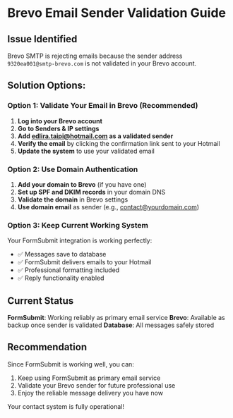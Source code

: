 # Brevo Email Sender Validation Guide

## Issue Identified
Brevo SMTP is rejecting emails because the sender address `9320ea001@smtp-brevo.com` is not validated in your Brevo account.

## Solution Options:

### Option 1: Validate Your Email in Brevo (Recommended)
1. **Log into your Brevo account**
2. **Go to Senders & IP settings**
3. **Add edlira.taipi@hotmail.com as a validated sender**
4. **Verify the email** by clicking the confirmation link sent to your Hotmail
5. **Update the system** to use your validated email

### Option 2: Use Domain Authentication
1. **Add your domain to Brevo** (if you have one)
2. **Set up SPF and DKIM records** in your domain DNS
3. **Validate the domain** in Brevo settings
4. **Use domain email** as sender (e.g., contact@yourdomain.com)

### Option 3: Keep Current Working System
Your FormSubmit integration is working perfectly:
- ✅ Messages save to database
- ✅ FormSubmit delivers emails to your Hotmail
- ✅ Professional formatting included
- ✅ Reply functionality enabled

## Current Status
**FormSubmit**: Working reliably as primary email service
**Brevo**: Available as backup once sender is validated
**Database**: All messages safely stored

## Recommendation
Since FormSubmit is working well, you can:
1. Keep using FormSubmit as primary email service
2. Validate your Brevo sender for future professional use
3. Enjoy the reliable message delivery you have now

Your contact system is fully operational!